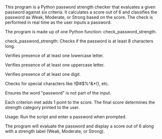 This program is a Python password strength checker that evaluates a given password against six criteria. It calculates a score out of 6 and classifies the password as Weak, Moderate, or Strong based on the score. The check is performed in real time as the user inputs a password.

The program is made up of one Python function: check_password_strength.

check_password_strength:
Checks if the password is at least 8 characters long.

Verifies presence of at least one lowercase letter.

Verifies presence of at least one uppercase letter.

Verifies presence of at least one digit.

Checks for special characters like !@#$%^&*(), etc.

Ensures the word "password" is not part of the input.

Each criterion met adds 1 point to the score. The final score determines the strength category printed to the user.

Usage:
Run the script and enter a password when prompted.

The program will evaluate the password and display a score out of 6 along with a strength label (Weak, Moderate, or Strong).
